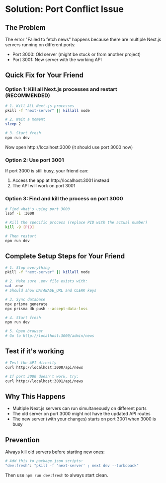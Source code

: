 # Solution: Port Conflict Issue

## The Problem
The error "Failed to fetch news" happens because there are multiple Next.js servers running on different ports:
- Port 3000: Old server (might be stuck or from another project)
- Port 3001: New server with the working API

## Quick Fix for Your Friend

### Option 1: Kill all Next.js processes and restart (RECOMMENDED)
```bash
# 1. Kill ALL Next.js processes
pkill -f "next-server" || killall node

# 2. Wait a moment
sleep 2

# 3. Start fresh
npm run dev
```

Now open http://localhost:3000 (it should use port 3000 now)

### Option 2: Use port 3001
If port 3000 is still busy, your friend can:
1. Access the app at http://localhost:3001 instead
2. The API will work on port 3001

### Option 3: Find and kill the process on port 3000
```bash
# Find what's using port 3000
lsof -i :3000

# Kill the specific process (replace PID with the actual number)
kill -9 [PID]

# Then restart
npm run dev
```

## Complete Setup Steps for Your Friend

```bash
# 1. Stop everything
pkill -f "next-server" || killall node

# 2. Make sure .env file exists with:
cat .env
# Should show DATABASE_URL and CLERK keys

# 3. Sync database
npx prisma generate
npx prisma db push --accept-data-loss

# 4. Start fresh
npm run dev

# 5. Open browser
# Go to http://localhost:3000/admin/news
```

## Test if it's working
```bash
# Test the API directly
curl http://localhost:3000/api/news

# If port 3000 doesn't work, try:
curl http://localhost:3001/api/news
```

## Why This Happens
- Multiple Next.js servers can run simultaneously on different ports
- The old server on port 3000 might not have the updated API routes
- The new server (with your changes) starts on port 3001 when 3000 is busy

## Prevention
Always kill old servers before starting new ones:
```bash
# Add this to package.json scripts:
"dev:fresh": "pkill -f 'next-server' ; next dev --turbopack"
```

Then use `npm run dev:fresh` to always start clean.